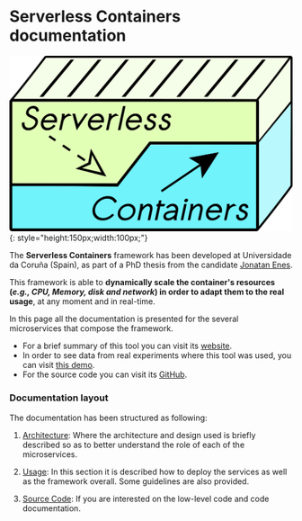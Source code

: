 # Serverless Containers documentation

![Logo](img/logo.png){: style="height:150px;width:100px;"} 

The **Serverless Containers** framework has been developed at Universidade da Coruña (Spain), as part of a PhD thesis from the candidate [Jonatan Enes](http://jonatanenes.com/).

This framework is able to **dynamically scale the container's resources (_e.g., CPU, Memory, disk and network_) in order to adapt them to the real usage**, at any moment and in real-time.

In this page all the documentation is presented for the several microservices that compose the framework.

* For a brief summary of this tool you can visit its [website](http://bdwatchdog.dec.udc.es/serverless/index.html).
* In order to see data from real experiments where this tool was used, you can visit [this demo](http://bdwatchdog.dec.udc.es/TimeseriesViewer_DEMO/).
* For the source code you can visit its [GitHub](https://github.com/JonatanEnes/ServerlessContainers).

### Documentation layout

The documentation has been structured as following:

1. [Architecture](architecture.md): Where the architecture and design used is briefly described so as to better understand the role of each of the microservices.

2. [Usage](usage.md): In this section it is described how to deploy the services as well as the framework overall. Some guidelines are also provided.

3. [Source Code](code/src/index.html): If you are interested on the low-level code and code documentation. 

